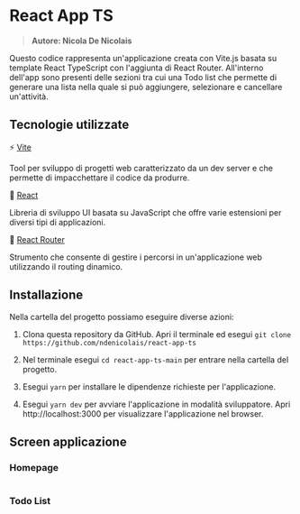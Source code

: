 # React App TS

> <b>Autore: Nicola De Nicolais</b>

Questo codice rappresenta un'applicazione creata con Vite.js basata su template React TypeScript con l'aggiunta di React Router. All'interno dell'app sono presenti delle sezioni tra cui una Todo list che permette di generare una lista nella quale si può aggiungere, selezionare e cancellare un'attività.

## Tecnologie utilizzate
⚡ [Vite](https://vitejs.dev)

Tool per sviluppo di progetti web caratterizzato da un dev server e che permette di impacchettare il codice da produrre.

💠 [React](https://reactjs.org/)

Libreria di sviluppo UI basata su JavaScript che offre varie estensioni per diversi tipi di applicazioni.

📍 [React Router](https://reactrouter.com/)

Strumento che consente di gestire i percorsi in un'applicazione web utilizzando il routing dinamico.
## Installazione
Nella cartella del progetto possiamo eseguire diverse azioni:

1) Clona questa repository da GitHub. Apri il terminale ed esegui `git clone https://github.com/ndenicolais/react-app-ts`

2) Nel terminale esegui    `cd react-app-ts-main` per entrare nella cartella del progetto.

3) Esegui `yarn` per installare le dipendenze richieste per l'applicazione.

4) Esegui `yarn dev` per avviare l'applicazione in modalità sviluppatore.
Apri http://localhost:3000 per visualizzare l'applicazione nel browser.

## Screen  applicazione
### Homepage
<img src=''>

### Todo List
<img src=''>
